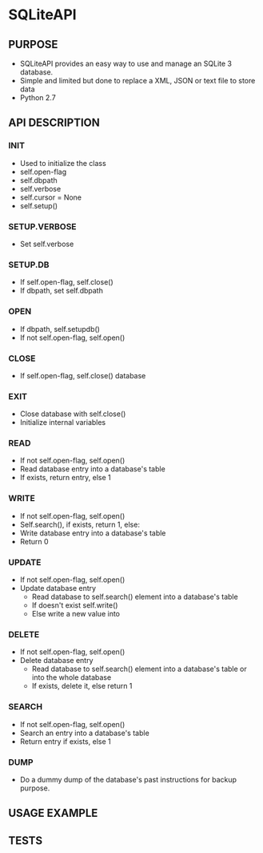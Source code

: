 # SQLiteAPI

## PURPOSE
* SQLiteAPI provides an easy way to use and manage an SQLite 3 database.
* Simple and limited but done to replace a XML, JSON or text file to store data
* Python 2.7

## API DESCRIPTION
### INIT
* Used to initialize the class
* self.open-flag
* self.dbpath
* self.verbose
* self.cursor = None
* self.setup()
### SETUP.VERBOSE
* Set self.verbose
### SETUP.DB
* If self.open-flag, self.close()
* If dbpath, set self.dbpath
### OPEN
* If dbpath, self.setupdb()
* If not self.open-flag, self.open()
### CLOSE
* If self.open-flag, self.close() database
### EXIT
* Close database with self.close()
* Initialize internal variables
### READ
* If not self.open-flag, self.open()
* Read database entry into a database's table
* If exists, return entry, else 1
### WRITE
* If not self.open-flag, self.open()
* Self.search(), if exists, return 1, else:
* Write database entry into a database's table
* Return 0
### UPDATE
* If not self.open-flag, self.open()
* Update database entry
    * Read database to self.search() element into a database's table
    * If doesn't exist self.write()
    * Else write a new value into
### DELETE
* If not self.open-flag, self.open()
* Delete database entry
    *   Read database to self.search() element into a database's table or into the whole database
    * If exists, delete it, else return 1
### SEARCH
* If not self.open-flag, self.open()
* Search an entry into a database's table
* Return entry if exists, else 1
### DUMP
* Do a dummy dump of the database's past instructions for backup purpose.

## USAGE EXAMPLE

## TESTS
